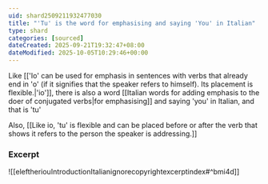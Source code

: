 ```yaml
---
uid: shard2509211932477030
title: "'Tu' is the word for emphasising and saying 'You' in Italian"
type: shard
categories: [sourced]
dateCreated: 2025-09-21T19:32:47+08:00
dateModified: 2025-10-05T10:29:46+00:00
---
```

Like [['Io' can be used for emphasis in sentences with verbs that already end in 'o' (if it signifies that the speaker refers to himself). Its placement is flexible.|'io']], there is also a word [[Italian words for adding emphasis to the doer of conjugated verbs|for emphasising]] and saying 'you' in Italian, and that is 'tu'

Also, [[Like io, 'tu' is flexible and can be placed before or after the verb that shows it refers to the person the speaker is addressing.]]

### Excerpt
![[eleftheriouIntroductionItalianignorecopyrightexcerptindex#^bmi4d]]